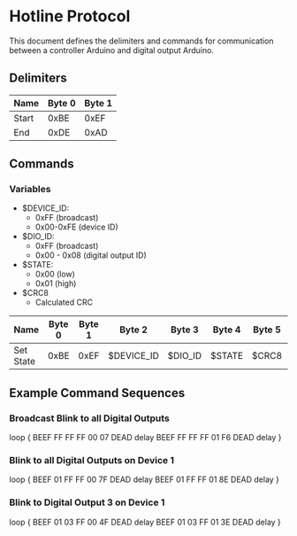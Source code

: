 # Hotline Protocol

This document defines the delimiters and commands for communication between a controller Arduino and digital output Arduino.

## Delimiters

| Name  | Byte 0 | Byte 1 |
|-------|--------|--------|
| Start | 0xBE   | 0xEF   |
| End   | 0xDE   | 0xAD   |

## Commands
### Variables
- $DEVICE_ID:
  - 0xFF (broadcast)
  - 0x00-0xFE (device ID)
- $DIO_ID:
  - 0xFF (broadcast)
  - 0x00 - 0x08 (digital output ID)
- $STATE:
  - 0x00 (low)
  - 0x01 (high)
- $CRC8
  - Calculated CRC

| Name      | Byte 0 | Byte 1 | Byte 2     | Byte 3  | Byte 4 | Byte 5 | Byte 6 | Byte 7 |
|-----------|--------|--------|------------|---------|--------|--------|--------|--------|
| Set State | 0xBE   | 0xEF   | $DEVICE_ID | $DIO_ID | $STATE | $CRC8  | 0xDE   | 0xAD   |

## Example Command Sequences

### Broadcast Blink to all Digital Outputs
loop {
BEEF FF FF FF 00 07 DEAD
delay
BEEF FF FF FF 01 F6 DEAD
delay
}

### Blink to all Digital Outputs on Device 1
loop {
BEEF 01 FF FF 00 7F DEAD
delay
BEEF 01 FF FF 01 8E DEAD
delay
}

### Blink to Digital Output 3 on Device 1
loop {
BEEF 01 03 FF 00 4F DEAD
delay
BEEF 01 03 FF 01 3E DEAD
delay
}
